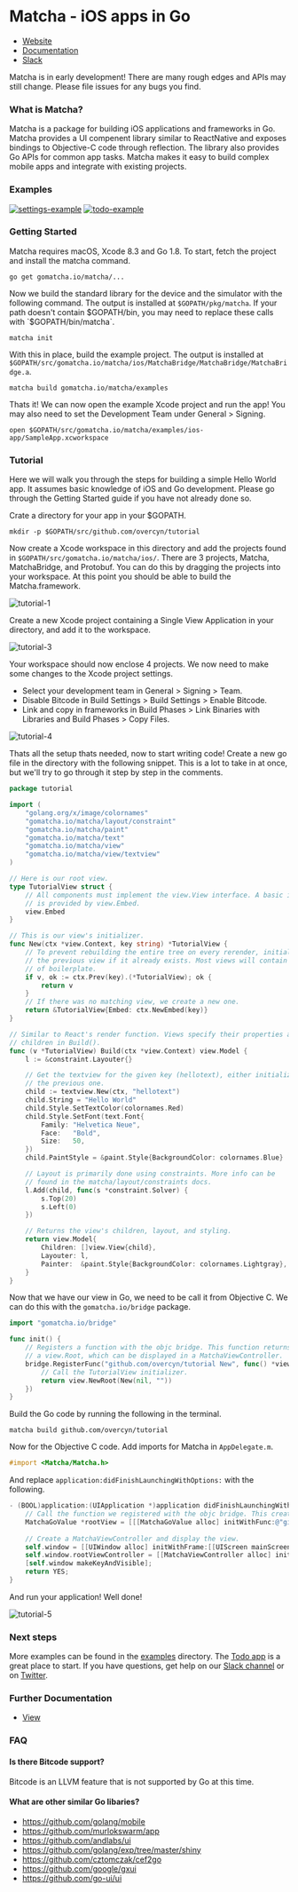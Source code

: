 # Matcha - iOS apps in Go

* [Website](https://gomatcha.io)
* [Documentation](https://godoc.org/gomatcha.io/matcha)
* [Slack](https://gophers.slack.com/messages/matcha)

Matcha is in early development! There are many rough edges and APIs may still change. Please file issues for any bugs you find.

### What is Matcha?

Matcha is a package for building iOS applications and frameworks in Go. Matcha provides a UI compenent library similar to ReactNative and exposes bindings to Objective-C code through reflection. The library also provides Go APIs for common app tasks. Matcha makes it easy to build complex mobile apps and integrate with existing projects. 

### Examples

[![settings-example](docs/settings.gif)](https://github.com/gomatcha/matcha/tree/master/examples/settings) [![todo-example](docs/todo.gif)](https://github.com/gomatcha/matcha/tree/master/examples/todo)

### Getting Started

Matcha requires macOS, Xcode 8.3 and Go 1.8. To start, fetch the project and install the matcha command.

    go get gomatcha.io/matcha/...

Now we build the standard library for the device and the simulator with the following command. The output is installed at `$GOPATH/pkg/matcha`. If your path doesn't contain $GOPATH/bin, you may need to replace these calls with `$GOPATH/bin/matcha`.

    matcha init

With this in place, build the example project. The output is installed at `$GOPATH/src/gomatcha.io/matcha/ios/MatchaBridge/MatchaBridge/MatchaBridge.a`.

    matcha build gomatcha.io/matcha/examples

Thats it! We can now open the example Xcode project and run the app! You may also need to set the Development Team under General > Signing.

    open $GOPATH/src/gomatcha.io/matcha/examples/ios-app/SampleApp.xcworkspace

### Tutorial

Here we will walk you through the steps for building a simple Hello World app. It assumes basic knowledge of iOS and Go development. Please go through the Getting Started guide if you have not already done so. 

Crate a directory for your app in your $GOPATH.

    mkdir -p $GOPATH/src/github.com/overcyn/tutorial
    
Now create a Xcode workspace in this directory and add the projects found in `$GOPATH/src/gomatcha.io/matcha/ios/`. There are 3 projects, Matcha, MatchaBridge, and Protobuf. You can do this by dragging the projects into your workspace. At this point you should be able to build the Matcha.framework.

![tutorial-1](docs/tutorial-1.png)

Create a new Xcode project containing a Single View Application in your directory, and add it to the workspace.

![tutorial-3](docs/tutorial-3.png)

Your workspace should now enclose 4 projects. We now need to make some changes to the Xcode project settings.

* Select your development team in General > Signing > Team.
* Disable Bitcode in Build Settings > Build Settings > Enable Bitcode.
* Link and copy in frameworks in Build Phases > Link Binaries with Libraries and Build Phases > Copy Files.

![tutorial-4](docs/tutorial-4.png)

Thats all the setup thats needed, now to start writing code! Create a new go file in the directory with the following snippet. This is a lot to take in at once, but we'll try to go through it step by step in the comments.

```go
package tutorial

import (
    "golang.org/x/image/colornames"
    "gomatcha.io/matcha/layout/constraint"
    "gomatcha.io/matcha/paint"
    "gomatcha.io/matcha/text"
    "gomatcha.io/matcha/view"
    "gomatcha.io/matcha/view/textview"
)

// Here is our root view.
type TutorialView struct {
    // All components must implement the view.View interface. A basic implementation
    // is provided by view.Embed.
    view.Embed
}

// This is our view's initializer.
func New(ctx *view.Context, key string) *TutorialView {
    // To prevent rebuilding the entire tree on every rerender, initializers will return
    // the previous view if it already exists. Most views will contain this bit
    // of boilerplate.
    if v, ok := ctx.Prev(key).(*TutorialView); ok {
        return v
    }
    // If there was no matching view, we create a new one.
    return &TutorialView{Embed: ctx.NewEmbed(key)}
}

// Similar to React's render function. Views specify their properties and
// children in Build().
func (v *TutorialView) Build(ctx *view.Context) view.Model {
    l := &constraint.Layouter{}

    // Get the textview for the given key (hellotext), either initializing it or fetching
    // the previous one.
    child := textview.New(ctx, "hellotext")
    child.String = "Hello World"
    child.Style.SetTextColor(colornames.Red)
    child.Style.SetFont(text.Font{
        Family: "Helvetica Neue",
        Face:   "Bold",
        Size:   50,
    })
    child.PaintStyle = &paint.Style{BackgroundColor: colornames.Blue}

    // Layout is primarily done using constraints. More info can be
    // found in the matcha/layout/constraints docs.
    l.Add(child, func(s *constraint.Solver) {
        s.Top(20)
        s.Left(0)
    })

    // Returns the view's children, layout, and styling.
    return view.Model{
        Children: []view.View{child},
        Layouter: l,
        Painter:  &paint.Style{BackgroundColor: colornames.Lightgray},
    }
}
```

Now that we have our view in Go, we need to be call it from Objective C. We can do this with the `gomatcha.io/bridge` package. 

```go
import "gomatcha.io/bridge"

func init() {
    // Registers a function with the objc bridge. This function returns
    // a view.Root, which can be displayed in a MatchaViewController.
    bridge.RegisterFunc("github.com/overcyn/tutorial New", func() *view.Root {
        // Call the TutorialView initializer.
        return view.NewRoot(New(nil, ""))
    })
}
```

Build the Go code by running the following in the terminal.

```
matcha build github.com/overcyn/tutorial
```

Now for the Objective C code. Add imports for Matcha in `AppDelegate.m`.

```objectivec
#import <Matcha/Matcha.h>
```

And replace `application:didFinishLaunchingWithOptions:` with the following.

```objectivec
- (BOOL)application:(UIApplication *)application didFinishLaunchingWithOptions:(NSDictionary *)launchOptions {    
    // Call the function we registered with the objc bridge. This creates a view.Root containing our TutorialView.
    MatchaGoValue *rootView = [[[MatchaGoValue alloc] initWithFunc:@"github.com/overcyn/tutorial New"] call:nil args:nil][0];
    
    // Create a MatchaViewController and display the view.
    self.window = [[UIWindow alloc] initWithFrame:[[UIScreen mainScreen] bounds]];
    self.window.rootViewController = [[MatchaViewController alloc] initWithGoValue:rootView];
    [self.window makeKeyAndVisible];
    return YES;
}
```

And run your application! Well done!

![tutorial-5](docs/tutorial-5.png)

### Next steps

More examples can be found in the [examples](https://github.com/gomatcha/matcha/tree/master/examples) directory. The [Todo app](https://github.com/gomatcha/matcha/blob/master/examples/todo/todo.go) is a great place to start. If you have questions, get help on our [Slack channel](https://gophers.slack.com/messages/matcha) or on [Twitter](http://twitter.com/gomatchaio).

### Further Documentation

* [View](https://godoc.org/pkg/gomatcha.io/matcha/view)

### FAQ

#### Is there Bitcode support?

Bitcode is an LLVM feature that is not supported by Go at this time.

#### What are other similar Go libaries?

* https://github.com/golang/mobile
* https://github.com/murlokswarm/app
* https://github.com/andlabs/ui
* https://github.com/golang/exp/tree/master/shiny
* https://github.com/cztomczak/cef2go
* https://github.com/google/gxui
* https://github.com/go-ui/ui